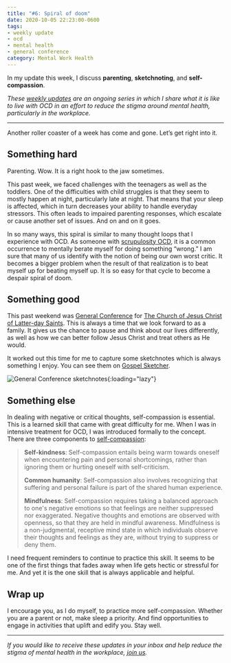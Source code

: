 ```yaml
---
title: "#6: Spiral of doom"
date: 2020-10-05 22:23:00-0600
tags:
- weekly update
- ocd
- mental health
- general conference
category: Mental Work Health
---
```


In my update this week, I discuss **parenting**, **sketchnoting**, and **self-compassion**.

_These [weekly updates](https://bennorris.com/tags/weekly-update/) are an ongoing series in which I share what it is like to live with OCD in an effort to reduce the stigma around mental health, particularly in the workplace._

***

Another roller coaster of a week has come and gone. Let’s get right into it.


## Something hard

Parenting. Wow. It is a right hook to the jaw sometimes.

This past week, we faced challenges with the teenagers as well as the toddlers. One of the difficulties with child struggles is that they seem to mostly happen at night, particularly late at night. That means that your sleep is affected, which in turn decreases your ability to handle everyday stressors. This often leads to impaired parenting responses, which escalate or cause another set of issues. And on and on it goes.

In so many ways, this spiral is similar to many thought loops that I experience with OCD. As someone with [scrupulosity OCD](https://en.wikipedia.org/wiki/Scrupulosity), it is a common occurrence to mentally berate myself for doing something “wrong.” I am sure that many of us identify with the notion of being our own worst critic. It becomes a bigger problem when the result of that realization is to beat myself up for beating myself up. It is so easy for that cycle to become a despair spiral of doom.


## Something good

This past weekend was [General Conference](https://newsroom.churchofjesuschrist.org/article/general-conference) for [The Church of Jesus Christ of Latter-day Saints](https://www.churchofjesuschrist.org/general-conference?lang=eng). This is always a time that we look forward to as a family. It gives us the chance to pause and think about our lives differently, as well as how we can better follow Jesus Christ and treat others as He would.

It worked out this time for me to capture some sketchnotes which is always something I enjoy. You can see them on [Gospel Sketcher](https://bennorris.com/2020/10/04/general-conference-sketchnotes-oct-2020).

![General Conference sketchnotes](https://media.bennorris.com/images/gospelsketcher/general-conference/oct-2020/oct-20-intro.jpg){:loading="lazy"}


## Something else

In dealing with negative or critical thoughts, self-compassion is essential. This is a learned skill that came with great difficulty for me. When I was in intensive treatment for OCD, I was introduced formally to the concept. There are three components to [self-compassion](https://en.wikipedia.org/wiki/Self-compassion):

> **Self-kindness**: Self-compassion entails being warm towards oneself when encountering pain and personal shortcomings, rather than ignoring them or hurting oneself with self-criticism.
> 
> **Common humanity**: Self-compassion also involves recognizing that suffering and personal failure is part of the shared human experience.
> 
> **Mindfulness**: Self-compassion requires taking a balanced approach to one's negative emotions so that feelings are neither suppressed nor exaggerated. Negative thoughts and emotions are observed with openness, so that they are held in mindful awareness. Mindfulness is a non-judgmental, receptive mind state in which individuals observe their thoughts and feelings as they are, without trying to suppress or deny them.

I need frequent reminders to continue to practice this skill. It seems to be one of the first things that fades away when life gets hectic or stressful for me. And yet it is the one skill that is always applicable and helpful. 


## Wrap up

I encourage you, as I do myself, to practice more self-compassion. Whether you are a parent or not, make sleep a priority. And find opportunities to engage in activities that uplift and edify you. Stay well.

***

_If you would like to receive these updates in your inbox and help reduce the stigma of mental health in the workplace, [join us](https://bennorris.com/subscribe/mwh/)._
